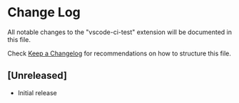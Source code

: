 # Change Log

All notable changes to the "vscode-ci-test" extension will be documented in this file.

Check [Keep a Changelog](http://keepachangelog.com/) for recommendations on how to structure this file.

## [Unreleased]

- Initial release